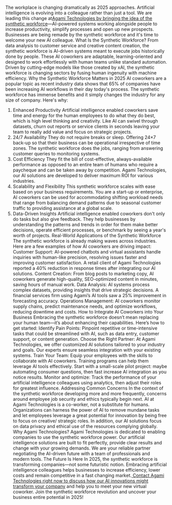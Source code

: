 

The workplace is changing dramatically as 2025 approaches. Artificial intelligence is evolving into a colleague rather than just a tool. We are leading this change at<a href="https://agamitechnologies.com/blog/meet-your-new-ai-coworker-the-synthetic-workforce">Agami Technologies by bringing the idea of the synthetic workforce</a>—AI-powered systems working alongside people to increase productivity, simplify processes and open up new prospects. Businesses are being remade by the synthetic workforce and it's time to welcome your new AI colleague.
What Is the Synthetic Workforce?
From data analysis to customer service and creative content creation, the synthetic workforce is AI-driven systems meant to execute jobs historically done by people. These AI coworkers are adaptable, learning-oriented and designed to work effortlessly with human teams unlike standard automation. Driven by cutting-edge models like those created by xAI, the synthetic workforce is changing sectors by fusing human ingenuity with machine efficiency.
Why the Synthetic Workforce Matters in 2025
AI coworkers are a popular topic as recent industry data shows that 65% of companies have been increasing AI workflows in their day today's process. The synthetic workforce has immense benefits and it simply changes the industry for any size of company. Here's why:
1. Enhanced Productivity
Artificial intelligence enabled coworkers save time and energy for the human employees to do what they do best, which is high level thinking and creativity. Like AI can swivel through datasets, churn out reports or service clients in seconds leaving your team to really add value and focus on strategic projects.
2. 24/7 Availability
They do not require breaks or sleep. Offering 24×7 back-up so that their business can be operational irrespective of time zones. The synthetic workforce does the jobs, ranging from answering customer queries to monitoring systems.
3. Cost Efficiency
 They fit the bill of cost-effective, always-available performance as opposed to an entire team of humans who require a paycheque and can be taken away by competition. Agami Technologies, our AI solutions are developed to deliver maximum ROI for various industries.
4. Scalability and Flexibility
 This synthetic workforce scales with ease based on your business requirements. You are a start-up or enterprise, AI coworkers can be used for accommodating shifting workload needs that range from balancing demand patterns due to seasonal customer traffic to providing assistance at a global scale.
5. Data-Driven Insights
Artificial intelligence enabled coworkers don't only do tasks but also give feedback. They help businesses by understanding the patterns and trends in order for them make better decisions, operate efficient processes, or benchmark by seeing a year's worth of projects.
Real-World Applications of the Synthetic Workforce
The synthetic workforce is already making waves across industries. Here are a few examples of how AI coworkers are driving impact:
Customer Support: AI-powered chatbots and virtual assistants handle inquiries with human-like precision, resolving issues faster and improving customer satisfaction. A retail client of Agami Technologies reported a 40% reduction in response times after integrating our AI solutions.
Content Creation: From blog posts to marketing copy, AI coworkers generate high-quality, SEO-optimized content in minutes, saving hours of manual work.
Data Analysis: AI systems process complex datasets, providing insights that drive strategic decisions. A financial services firm using Agami’s AI tools saw a 25% improvement in forecasting accuracy.
Operations Management: AI coworkers monitor supply chains, predict maintenance needs, and optimize workflows, reducing downtime and costs.
How to Integrate AI Coworkers into Your Business
Embracing the synthetic workforce doesn’t mean replacing your human team—it’s about enhancing their capabilities. Here’s how to get started:
Identify Pain Points: Pinpoint repetitive or time-intensive tasks that could be streamlined with AI, such as data entry, customer support, or content generation.
Choose the Right Partner: At Agami Technologies, we offer customized AI solutions tailored to your industry and goals. Our experts ensure seamless integration with your existing systems.
Train Your Team: Equip your employees with the skills to collaborate with AI coworkers. Training programs can help them leverage AI tools effectively.
Start with a small-scale pilot project: maybe automating consumer questions, then fast increase AI integration as you notice results.
Monitor and optimize: Track the performance of your artificial intelligence colleagues using analytics, then adjust their roles for greatest influence.
Addressing Common Concerns
In the context of the synthetic workforce developing more and more frequently, concerns around employee job security and ethics typically begin next. AI at Agami Technologies is a co-worker, not a substitute for humans. Organizations can harness the power of AI to remove mundane tasks and let employees leverage a great potential for innovation by being free to focus on creative/ strategic roles. In addition, our AI solutions focus on data privacy and ethical use of the resources complying globally.
Why Agami Technologies?
Agami Technologies is dedicated to enabling companies to use the synthetic workforce power. Our artificial intelligence solutions are built to fit perfectly, provide clear results and change with your growing demands. We are your reliable partner negotiating the AI-driven future with a team of professionals and modern tools.
The Future Is Here
In 2025, the synthetic workforce is transforming companies—not some futuristic notion. Embracing artificial intelligence colleagues helps businesses to increase efficiency, lower costs and remain competitive in a fast changing market.<a href="https://agamitechnologies.com/blog/meet-your-new-ai-coworker-the-synthetic-workforce"> Contact Agami Technologies right now to discuss how our AI innovations might transform your company</a> and help you to meet your new virtual coworker.
Join the synthetic workforce revolution and uncover your business entire potential in 2025!
